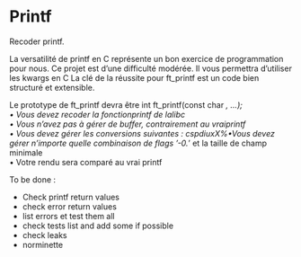 # Printf
Recoder printf.

La versatilité de printf en C représente un bon exercice de programmation pour nous. Ce projet est d’une difficulté modérée. Il vous permettra d’utiliser les kwargs en C La clé de la réussite pour ft_printf est un code bien structuré et extensible.

Le prototype de ft_printf devra être    int ft_printf(const char *, ...);
</br>• Vous devez recoder la fonctionprintf de lalibc
</br>• Vous n’avez pas à gérer de buffer, contrairement au vraiprintf
</br>• Vous devez gérer les conversions suivantes : cspdiuxX%•Vous devez gérer n’importe quelle combinaison de flags ’-0.*’ et la taille de champ minimale
</br>• Votre rendu sera comparé au vrai printf


To be done :

- Check printf return values
- check error return values
- list errors et test them all
- check tests list and add some if possible
- check leaks
- norminette
